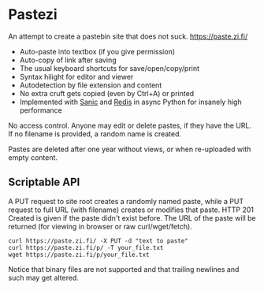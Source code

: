 # Pastezi

An attempt to create a pastebin site that does not suck. https://paste.zi.fi/

* Auto-paste into textbox (if you give permission)
* Auto-copy of link after saving
* The usual keyboard shortcuts for save/open/copy/print
* Syntax hilight for editor and viewer
* Autodetection by file extension and content
* No extra cruft gets copied (even by Ctrl+A) or printed
* Implemented with [Sanic](https://sanic.readthedocs.io/) and [Redis](https://redis.io/) in async Python for insanely high performance

No access control. Anyone may edit or delete pastes, if they have the URL. If no filename is provided, a random name is created.

Pastes are deleted after one year without views, or when re-uploaded with empty content.

## Scriptable API

A PUT request to site root creates a randomly named paste, while a PUT request to full URL (with filename) creates or modifies that paste. HTTP 201 Created is given if the paste didn't exist before. The URL of the paste will be returned (for viewing in browser or raw curl/wget/fetch).

    curl https://paste.zi.fi/ -X PUT -d "text to paste"
    curl https://paste.zi.fi/p/ -T your_file.txt
    wget https://paste.zi.fi/p/your_file.txt

Notice that binary files are not supported and that trailing newlines and such may get altered.
